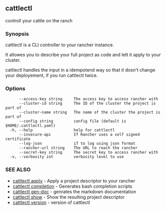 ## cattlectl

controll your cattle on the ranch

### Synopsis

cattlectl is a CLI controller to your rancher instance.

It allowes you to describe your full project as code and lett it apply to your
cluster.

cattlectl handles the input in a idempotend way so that it dosn't change your
deployement, if you run cattlectl twice.

### Options

```
      --access-key string     The access key to access rancher with
      --cluster-id string     The ID of the cluster the project is part of
      --cluster-name string   The name of the cluster the project is part of
      --config string         config file (default is $HOME/.cattlectl.yaml)
  -h, --help                  help for cattlectl
      --insecure-api          If Rancher uses a self signed certificate
      --log-json              if to log using json format
      --rancher-url string    The URL to reach the rancher
      --secret-key string     The secret key to access rancher with
  -v, --verbosity int         verbosity level to use
```

### SEE ALSO

* [cattlectl apply](cattlectl_apply.md)	 - Apply a project descriptor to your rancher
* [cattlectl completion](cattlectl_completion.md)	 - Generates bash completion scripts
* [cattlectl gen-doc](cattlectl_gen-doc.md)	 - genrates the markdown documentation
* [cattlectl show](cattlectl_show.md)	 - Show the resulting project descriptor
* [cattlectl version](cattlectl_version.md)	 - version of cattlectl

